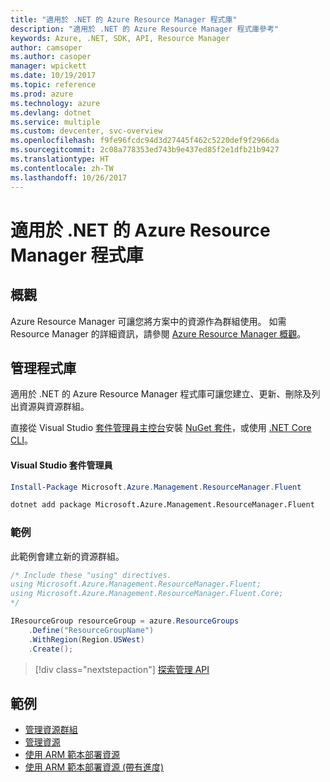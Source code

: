 ```yaml
---
title: "適用於 .NET 的 Azure Resource Manager 程式庫"
description: "適用於 .NET 的 Azure Resource Manager 程式庫參考"
keywords: Azure, .NET, SDK, API, Resource Manager
author: camsoper
ms.author: casoper
manager: wpickett
ms.date: 10/19/2017
ms.topic: reference
ms.prod: azure
ms.technology: azure
ms.devlang: dotnet
ms.service: multiple
ms.custom: devcenter, svc-overview
ms.openlocfilehash: f9fe96fcdc94d3d27445f462c5220def9f2966da
ms.sourcegitcommit: 2c08a778353ed743b9e437ed85f2e1dfb21b9427
ms.translationtype: HT
ms.contentlocale: zh-TW
ms.lasthandoff: 10/26/2017
---
```

# <a name="azure-resource-manager-libraries-for-net"></a>適用於 .NET 的 Azure Resource Manager 程式庫

## <a name="overview"></a>概觀

Azure Resource Manager 可讓您將方案中的資源作為群組使用。  如需 Resource Manager 的詳細資訊，請參閱 [Azure Resource Manager 概觀](https://docs.microsoft.com/azure/azure-resource-manager/resource-group-overview)。

## <a name="management-library"></a>管理程式庫

適用於 .NET 的 Azure Resource Manager 程式庫可讓您建立、更新、刪除及列出資源與資源群組。

直接從 Visual Studio [套件管理員主控台][PackageManager]安裝 [NuGet 套件](https://www.nuget.org/packages/Microsoft.Azure.Management.ResourceManager.Fluent)，或使用 [.NET Core CLI][DotNetCLI]。

#### <a name="visual-studio-package-manager"></a>Visual Studio 套件管理員

```powershell
Install-Package Microsoft.Azure.Management.ResourceManager.Fluent
```

```bash
dotnet add package Microsoft.Azure.Management.ResourceManager.Fluent
```

### <a name="example"></a>範例

此範例會建立新的資源群組。

```csharp
/* Include these "using" directives.
using Microsoft.Azure.Management.ResourceManager.Fluent;
using Microsoft.Azure.Management.ResourceManager.Fluent.Core;
*/

IResourceGroup resourceGroup = azure.ResourceGroups
    .Define("ResourceGroupName")
    .WithRegion(Region.USWest)
    .Create();
```

> [!div class="nextstepaction"]
> [探索管理 API](/dotnet/api/overview/azure/resources/management)


## <a name="samples"></a>範例

* [管理資源群組](https://github.com/Azure-Samples/resources-dotnet-manage-resource-group)
* [管理資源](https://github.com/Azure-Samples/resources-dotnet-manage-resource)
* [使用 ARM 範本部署資源](https://github.com/Azure-Samples/resources-dotnet-deploy-using-arm-template)
* [使用 ARM 範本部署資源 (帶有進度)](https://github.com/Azure-Samples/resources-dotnet-deploy-using-arm-template-with-progress)


[PackageManager]: https://docs.microsoft.com/nuget/tools/package-manager-console
[DotNetCLI]: https://docs.microsoft.com/dotnet/core/tools/dotnet-add-package

